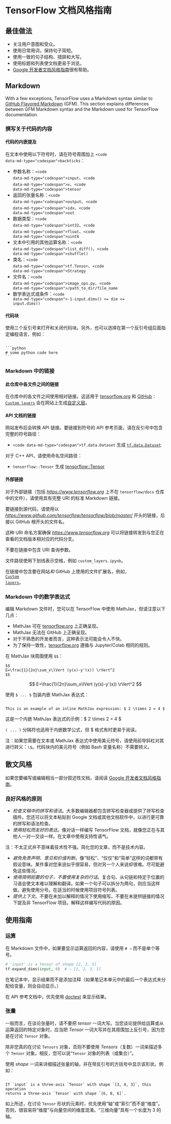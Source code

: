 # TensorFlow 文档风格指南

## 最佳做法

- 关注用户意图和受众。
- 使用日常用词，保持句子简短。
- 使用一致的句子结构、措辞和大写。
- 使用标题和列表使文档更易于浏览。
- [Google 开发者文档风格指南](https://developers.google.com/style/highlights)很有帮助。

## Markdown

With a few exceptions, TensorFlow uses a Markdown syntax similar to [GitHub Flavored Markdown](https://guides.github.com/features/mastering-markdown/) (GFM). This section explains differences between GFM Markdown syntax and the Markdown used for TensorFlow documentation.

### 撰写关于代码的内容

#### 代码的内嵌提及

在文本中使用以下符号时，请在符号周围加上 <code>&lt;code data-md-type="codespan"&gt;backticks</code>：

- 参数名称：<code>&lt;code data-md-type="codespan"&gt;input</code>、<code>&lt;code data-md-type="codespan"&gt;x</code>、<code>&lt;code data-md-type="codespan"&gt;tensor</code>
- 返回的张量名称：<code>&lt;code data-md-type="codespan"&gt;output</code>、<code>&lt;code data-md-type="codespan"&gt;idx</code>、<code>&lt;code data-md-type="codespan"&gt;out</code>
- 数据类型：<code>&lt;code data-md-type="codespan"&gt;int32</code>、<code>&lt;code data-md-type="codespan"&gt;float</code>、<code>&lt;code data-md-type="codespan"&gt;uint8</code>
- 文本中引用的其他运算名称：<code>&lt;code data-md-type="codespan"&gt;list_diff()</code>、<code>&lt;code data-md-type="codespan"&gt;shuffle()</code>
- 类名：<code>&lt;code data-md-type="codespan"&gt;tf.Tensor</code>、<code>&lt;code data-md-type="codespan"&gt;Strategy</code>
- 文件名：<code>&lt;code data-md-type="codespan"&gt;image_ops.py</code>、<code>&lt;code data-md-type="codespan"&gt;/path_to_dir/file_name</code>
- 数学表达式或条件：<code>&lt;code data-md-type="codespan"&gt;-1-input.dims() &lt;= dim &lt;= input.dims()</code>

#### 代码块

使用三个反引号来打开和关闭代码块。另外，也可以选择在第一个反引号组后面指定编程语言，例如：

<pre><code>
```python
# some python code here
```</code></pre>

### Markdown 中的链接

#### 此仓库中各文件之间的链接

在仓库中的各文件之间使用相对链接。这适用于 [tensorflow.org](https://www.tensorflow.org) 和 [GitHub](https://github.com/tensorflow/docs/tree/master/site/en)：<br><code>[Custom layers](../tutorials/eager/custom_layers.ipynb)</code> 会在网站上生成[自定义层](https://www.tensorflow.org/tutorials/eager/custom_layers)。

#### API 文档的链接

网站发布后会转换 API 链接。要链接到符号的 API 参考页面，请在反引号中包含完整的符号路径：

- <code>&lt;code data-md-type="codespan"&gt;tf.data.Dataset</code> 生成 [`tf.data.Dataset`](https://www.tensorflow.org/api_docs/python/tf/data/Dataset)

对于 C++ API，请使用命名空间路径：

- `tensorflow::Tensor` 生成 [tensorflow::Tensor](https://www.tensorflow.org/api_docs/cc/class/tensorflow/tensor)

#### 外部链接

对于外部链接（包括 <var>https://www.tensorflow.org</var> 上不在 `tensorflow/docs` 仓库中的文件），请使用具有完整 URI 的标准 Markdown 链接。

要链接到源代码，请使用以 <var>https://www.github.com/tensorflow/tensorflow/blob/master/</var> 开头的链接，后接以 GitHub 根开头的文件名。

这种 URI 命名方案确保 <var>https://www.tensorflow.org</var> 可以将链接转发到与您正在查看的文档版本相对应的代码分支。

不要在链接中包含 URI 查询参数。

文件路径使用下划线表示空格，例如 `custom_layers.ipynb`。

在链接中包含要在网站*和* GitHub 上使用的文件扩展名，例如，<br><code>[Custom layers](../tutorials/eager/custom_layers.ipynb)</code>。

### Markdown 中的数学表达式

编辑 Markdown 文件时，您可以在 TensorFlow 中使用 MathJax，但请注意以下几点：

- MathJax 可在 [tensorflow.org](https://www.tensorflow.org) 上正确呈现。
- MathJax 无法在 GitHub 上正确呈现。
- 对于不熟悉的开发者而言，这种表示法可能会令人不快。
- 为了保持一致性，[tensorflow.org](https://www.tensorflow.org) 遵循与 Jupyter/Colab 相同的规则。

在 MathJax 块周围使用 <code>$$</code>：

<pre><code>$$
E=\frac{1}{2n}\sum_x\lVert (y(x)-y'(x)) \rVert^2
$$</code></pre>

$$ E=\frac{1}{2n}\sum_x\lVert (y(x)-y'(x)) \rVert^2 $$

使用 <code>$ ... $</code> 包装内嵌 MathJax 表达式：

<pre><code>
This is an example of an inline MathJax expression: $ 2 \times 2 = 4 $</code></pre>

这是一个内嵌 MathJax 表达式的示例：$ 2 \times 2 = 4 $

<code>\( ... \)</code> 分隔符也适用于内嵌数学公式，但 $ 格式有时更易于阅读。

注：如果您需要在文本或 MathJax 表达式中使用美元符号，请使用前导斜杠对其进行转义：`\$`。代码块内的美元符号（例如 Bash 变量名称）不需要转义。

## 散文风格

如果您要编写或编辑相当一部分叙述性文档，请阅读 [Google 开发者文档风格指南](https://developers.google.com/style/highlights)。

### 良好风格的原则

- *检查文稿中的拼写和语法*。大多数编辑器都包含拼写检查器或提供了拼写检查插件。您还可以将文本粘贴到 Google 文档或其他文档软件中，以进行更可靠的拼写和语法检查。
- *使用轻松而友好的表达*。像对话一样编写 TensorFlow 文档，就像您正在与其他人一对一交谈一样。在文章中使用支持性语气。

注：不太正式并不意味着技术性不强。简化您的文章，而不是技术内容。

- *避免免责声明、意见和价值判断*。像“轻松”、“仅仅”和“简单”这样的词都带有假设意味。某件事对您来说似乎很容易，但对另一个人来说却很难。尽可能避免这些情况。
- *使用简明扼要的句子，不要使用复杂的行话*。复合句、从句链和特定于位置的习语会使文本难以理解和翻译。如果一个句子可以拆分为两句，则应当这样做。避免使用分号。在适当的时候使用项目符号列表。
- *提供上下文*。不要在未加以解释的情况下使用缩写。不要在未提供链接的情况下提及非 TensorFlow 项目。解释这样编写代码的原因。

## 使用指南

### 运算

在 Markdown 文件中，如果要显示运算返回的内容，请使用 `# ⇒` 而不是单个等号。

```python
# 'input' is a tensor of shape [2, 3, 5]
tf.expand_dims(input, 0)  # ⇒ [1, 2, 3, 5]
```

在笔记本中，显示结果而不是添加注释（如果笔记本单元中的最后一个表达式未分配给变量，则会自动显示。）

在 API 参考文档中，优先使用  [doctest](docs_ref.md#doctest) 来显示结果。

### 张量

一般而言，在谈论张量时，请不要把 *tensor* 一词大写。当您谈论提供给运算或从运算返回的特定对象时，应当把 *Tensor* 一词大写并在其周围加上反引号，因为您是在讨论 `Tensor` 对象。

除非您真的在讨论 `Tensors` 对象，否则不要使用 *Tensors*（复数）一词来描述多个 `Tensor` 对象。相反，您可以说“`Tensor` 对象的列表（或集合）”。

使用 *shape* 一词来详细描述张量的轴，并在带反引号的方括号中显示该形状。例如：

<pre><code>
If `input` is a three-axis `Tensor` with shape `[3, 4, 3]`, this operation
returns a three-axis `Tensor` with shape `[6, 8, 6]`.
</code></pre>

如上所述，在讨论 `Tensor` 形状的元素时，优先使用“轴”或“索引”而不是“维度”。否则，很容易将“维度”与向量空间的维度混淆。“三维向量”具有一个长度为 3 的轴。
